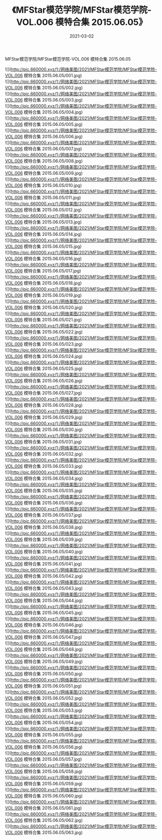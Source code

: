 ﻿---
layout: post
title:  《MFStar模范学院/MFStar模范学院-VOL.006 模特合集 2015.06.05》
date:   2021-03-02
img: http://pic.660000.xyz/1:/网络美图/2021/MFStar模范学院/MFStar模范学院-VOL.006 模特合集 2015.06.05/000.jpg
categories: [美女, 清纯, 唯美]
---

MFStar模范学院/MFStar模范学院-VOL.006 模特合集 2015.06.05

 ![](http://pic.660000.xyz/1:/网络美图/2021/MFStar模范学院/MFStar模范学院-VOL.006 模特合集 2015.06.05/001.jpg) <br>![](http://pic.660000.xyz/1:/网络美图/2021/MFStar模范学院/MFStar模范学院-VOL.006 模特合集 2015.06.05/002.jpg) <br>![](http://pic.660000.xyz/1:/网络美图/2021/MFStar模范学院/MFStar模范学院-VOL.006 模特合集 2015.06.05/003.jpg) <br>![](http://pic.660000.xyz/1:/网络美图/2021/MFStar模范学院/MFStar模范学院-VOL.006 模特合集 2015.06.05/004.jpg) <br>![](http://pic.660000.xyz/1:/网络美图/2021/MFStar模范学院/MFStar模范学院-VOL.006 模特合集 2015.06.05/005.jpg) <br>![](http://pic.660000.xyz/1:/网络美图/2021/MFStar模范学院/MFStar模范学院-VOL.006 模特合集 2015.06.05/006.jpg) <br>![](http://pic.660000.xyz/1:/网络美图/2021/MFStar模范学院/MFStar模范学院-VOL.006 模特合集 2015.06.05/007.jpg) <br>![](http://pic.660000.xyz/1:/网络美图/2021/MFStar模范学院/MFStar模范学院-VOL.006 模特合集 2015.06.05/008.jpg) <br>![](http://pic.660000.xyz/1:/网络美图/2021/MFStar模范学院/MFStar模范学院-VOL.006 模特合集 2015.06.05/009.jpg) <br>![](http://pic.660000.xyz/1:/网络美图/2021/MFStar模范学院/MFStar模范学院-VOL.006 模特合集 2015.06.05/010.jpg) <br>![](http://pic.660000.xyz/1:/网络美图/2021/MFStar模范学院/MFStar模范学院-VOL.006 模特合集 2015.06.05/011.jpg) <br>![](http://pic.660000.xyz/1:/网络美图/2021/MFStar模范学院/MFStar模范学院-VOL.006 模特合集 2015.06.05/012.jpg) <br>![](http://pic.660000.xyz/1:/网络美图/2021/MFStar模范学院/MFStar模范学院-VOL.006 模特合集 2015.06.05/013.jpg) <br>![](http://pic.660000.xyz/1:/网络美图/2021/MFStar模范学院/MFStar模范学院-VOL.006 模特合集 2015.06.05/014.jpg) <br>![](http://pic.660000.xyz/1:/网络美图/2021/MFStar模范学院/MFStar模范学院-VOL.006 模特合集 2015.06.05/015.jpg) <br>![](http://pic.660000.xyz/1:/网络美图/2021/MFStar模范学院/MFStar模范学院-VOL.006 模特合集 2015.06.05/016.jpg) <br>![](http://pic.660000.xyz/1:/网络美图/2021/MFStar模范学院/MFStar模范学院-VOL.006 模特合集 2015.06.05/017.jpg) <br>![](http://pic.660000.xyz/1:/网络美图/2021/MFStar模范学院/MFStar模范学院-VOL.006 模特合集 2015.06.05/018.jpg) <br>![](http://pic.660000.xyz/1:/网络美图/2021/MFStar模范学院/MFStar模范学院-VOL.006 模特合集 2015.06.05/019.jpg) <br>![](http://pic.660000.xyz/1:/网络美图/2021/MFStar模范学院/MFStar模范学院-VOL.006 模特合集 2015.06.05/020.jpg) <br>![](http://pic.660000.xyz/1:/网络美图/2021/MFStar模范学院/MFStar模范学院-VOL.006 模特合集 2015.06.05/021.jpg) <br>![](http://pic.660000.xyz/1:/网络美图/2021/MFStar模范学院/MFStar模范学院-VOL.006 模特合集 2015.06.05/022.jpg) <br>![](http://pic.660000.xyz/1:/网络美图/2021/MFStar模范学院/MFStar模范学院-VOL.006 模特合集 2015.06.05/023.jpg) <br>![](http://pic.660000.xyz/1:/网络美图/2021/MFStar模范学院/MFStar模范学院-VOL.006 模特合集 2015.06.05/024.jpg) <br>![](http://pic.660000.xyz/1:/网络美图/2021/MFStar模范学院/MFStar模范学院-VOL.006 模特合集 2015.06.05/025.jpg) <br>![](http://pic.660000.xyz/1:/网络美图/2021/MFStar模范学院/MFStar模范学院-VOL.006 模特合集 2015.06.05/026.jpg) <br>![](http://pic.660000.xyz/1:/网络美图/2021/MFStar模范学院/MFStar模范学院-VOL.006 模特合集 2015.06.05/027.jpg) <br>![](http://pic.660000.xyz/1:/网络美图/2021/MFStar模范学院/MFStar模范学院-VOL.006 模特合集 2015.06.05/028.jpg) <br>![](http://pic.660000.xyz/1:/网络美图/2021/MFStar模范学院/MFStar模范学院-VOL.006 模特合集 2015.06.05/029.jpg) <br>![](http://pic.660000.xyz/1:/网络美图/2021/MFStar模范学院/MFStar模范学院-VOL.006 模特合集 2015.06.05/030.jpg) <br>![](http://pic.660000.xyz/1:/网络美图/2021/MFStar模范学院/MFStar模范学院-VOL.006 模特合集 2015.06.05/031.jpg) <br>![](http://pic.660000.xyz/1:/网络美图/2021/MFStar模范学院/MFStar模范学院-VOL.006 模特合集 2015.06.05/032.jpg) <br>![](http://pic.660000.xyz/1:/网络美图/2021/MFStar模范学院/MFStar模范学院-VOL.006 模特合集 2015.06.05/033.jpg) <br>![](http://pic.660000.xyz/1:/网络美图/2021/MFStar模范学院/MFStar模范学院-VOL.006 模特合集 2015.06.05/034.jpg) <br>![](http://pic.660000.xyz/1:/网络美图/2021/MFStar模范学院/MFStar模范学院-VOL.006 模特合集 2015.06.05/035.jpg) <br>![](http://pic.660000.xyz/1:/网络美图/2021/MFStar模范学院/MFStar模范学院-VOL.006 模特合集 2015.06.05/036.jpg) <br>![](http://pic.660000.xyz/1:/网络美图/2021/MFStar模范学院/MFStar模范学院-VOL.006 模特合集 2015.06.05/037.jpg) <br>![](http://pic.660000.xyz/1:/网络美图/2021/MFStar模范学院/MFStar模范学院-VOL.006 模特合集 2015.06.05/038.jpg) <br>![](http://pic.660000.xyz/1:/网络美图/2021/MFStar模范学院/MFStar模范学院-VOL.006 模特合集 2015.06.05/039.jpg) <br>![](http://pic.660000.xyz/1:/网络美图/2021/MFStar模范学院/MFStar模范学院-VOL.006 模特合集 2015.06.05/040.jpg) <br>![](http://pic.660000.xyz/1:/网络美图/2021/MFStar模范学院/MFStar模范学院-VOL.006 模特合集 2015.06.05/041.jpg) <br>![](http://pic.660000.xyz/1:/网络美图/2021/MFStar模范学院/MFStar模范学院-VOL.006 模特合集 2015.06.05/042.jpg) <br>![](http://pic.660000.xyz/1:/网络美图/2021/MFStar模范学院/MFStar模范学院-VOL.006 模特合集 2015.06.05/043.jpg) <br>![](http://pic.660000.xyz/1:/网络美图/2021/MFStar模范学院/MFStar模范学院-VOL.006 模特合集 2015.06.05/044.jpg) <br>![](http://pic.660000.xyz/1:/网络美图/2021/MFStar模范学院/MFStar模范学院-VOL.006 模特合集 2015.06.05/045.jpg) <br>![](http://pic.660000.xyz/1:/网络美图/2021/MFStar模范学院/MFStar模范学院-VOL.006 模特合集 2015.06.05/046.jpg) <br>![](http://pic.660000.xyz/1:/网络美图/2021/MFStar模范学院/MFStar模范学院-VOL.006 模特合集 2015.06.05/047.jpg) <br>![](http://pic.660000.xyz/1:/网络美图/2021/MFStar模范学院/MFStar模范学院-VOL.006 模特合集 2015.06.05/048.jpg) <br>![](http://pic.660000.xyz/1:/网络美图/2021/MFStar模范学院/MFStar模范学院-VOL.006 模特合集 2015.06.05/049.jpg) <br>![](http://pic.660000.xyz/1:/网络美图/2021/MFStar模范学院/MFStar模范学院-VOL.006 模特合集 2015.06.05/050.jpg) <br>![](http://pic.660000.xyz/1:/网络美图/2021/MFStar模范学院/MFStar模范学院-VOL.006 模特合集 2015.06.05/051.jpg) <br>![](http://pic.660000.xyz/1:/网络美图/2021/MFStar模范学院/MFStar模范学院-VOL.006 模特合集 2015.06.05/052.jpg) <br>![](http://pic.660000.xyz/1:/网络美图/2021/MFStar模范学院/MFStar模范学院-VOL.006 模特合集 2015.06.05/053.jpg) <br>![](http://pic.660000.xyz/1:/网络美图/2021/MFStar模范学院/MFStar模范学院-VOL.006 模特合集 2015.06.05/054.jpg) <br>![](http://pic.660000.xyz/1:/网络美图/2021/MFStar模范学院/MFStar模范学院-VOL.006 模特合集 2015.06.05/055.jpg) <br>![](http://pic.660000.xyz/1:/网络美图/2021/MFStar模范学院/MFStar模范学院-VOL.006 模特合集 2015.06.05/056.jpg) <br>![](http://pic.660000.xyz/1:/网络美图/2021/MFStar模范学院/MFStar模范学院-VOL.006 模特合集 2015.06.05/057.jpg) <br>![](http://pic.660000.xyz/1:/网络美图/2021/MFStar模范学院/MFStar模范学院-VOL.006 模特合集 2015.06.05/058.jpg) <br>![](http://pic.660000.xyz/1:/网络美图/2021/MFStar模范学院/MFStar模范学院-VOL.006 模特合集 2015.06.05/059.jpg) <br>![](http://pic.660000.xyz/1:/网络美图/2021/MFStar模范学院/MFStar模范学院-VOL.006 模特合集 2015.06.05/060.jpg) <br>![](http://pic.660000.xyz/1:/网络美图/2021/MFStar模范学院/MFStar模范学院-VOL.006 模特合集 2015.06.05/061.jpg) <br>![](http://pic.660000.xyz/1:/网络美图/2021/MFStar模范学院/MFStar模范学院-VOL.006 模特合集 2015.06.05/062.jpg) <br>![](http://pic.660000.xyz/1:/网络美图/2021/MFStar模范学院/MFStar模范学院-VOL.006 模特合集 2015.06.05/063.jpg) <br>